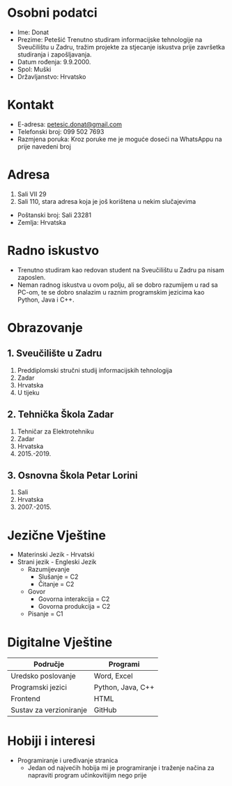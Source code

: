 # Osobni podatci
- Ime: Donat
- Prezime: Petešić
Trenutno studiram informacijske tehnologije na Sveučilištu u Zadru, tražim projekte za stjecanje iskustva prije završetka studiranja i zapošljavanja.
- Datum rođenja: 9.9.2000.
- Spol: Muški
- Državljanstvo: Hrvatsko

# Kontakt
- E-adresa: petesic.donat@gmail.com
- Telefonski broj: 099 502 7693
- Razmjena poruka: Kroz poruke me je moguće doseći na WhatsAppu na prije navedeni broj

# Adresa
1. Sali VII 29
2. Sali 110, stara adresa koja je još korištena u nekim slučajevima
- Poštanski broj: Sali 23281
- Zemlja: Hrvatska

# Radno iskustvo
- Trenutno studiram kao redovan student na Sveučilištu u Zadru pa nisam zaposlen.
- Neman radnog iskustva u ovom polju, ali se dobro razumijem u rad sa PC-om, te se dobro snalazim u raznim programskim jezicima kao Python, Java i C++.

# Obrazovanje
## 1. Sveučilište u Zadru
1.  Preddiplomski stručni studij informacijskih tehnologija
2. Zadar
3. Hrvatska
4. U tijeku
## 2. Tehnička Škola Zadar
1. Tehničar za Elektrotehniku
2. Zadar
3. Hrvatska
4. 2015.-2019.
## 3. Osnovna Škola Petar Lorini
1. Sali
2. Hrvatska
3. 2007.-2015.

# Jezične Vještine
- Materinski Jezik - Hrvatski
- Strani jezik - Engleski Jezik
    - Razumijevanje
        - Slušanje = C2
        - Čitanje = C2
    - Govor
        - Govorna interakcija = C2
        - Govorna produkcija = C2
    - Pisanje = C1

# Digitalne Vještine

Područje | Programi
--- | --- |
Uredsko poslovanje | Word, Excel
Programski jezici | Python, Java, C++
Frontend | HTML
Sustav za verzioniranje | GitHub

# Hobiji i interesi
- Programiranje i uređivanje stranica
    - Jedan od najvećih hobija mi je programiranje i traženje načina za napraviti program učinkovitijim nego prije
